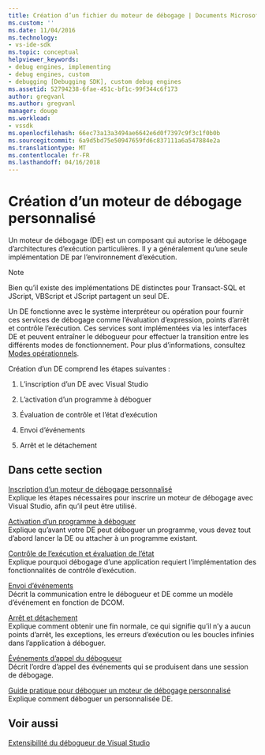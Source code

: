 ```yaml
---
title: Création d’un fichier du moteur de débogage | Documents Microsoft
ms.custom: ''
ms.date: 11/04/2016
ms.technology:
- vs-ide-sdk
ms.topic: conceptual
helpviewer_keywords:
- debug engines, implementing
- debug engines, custom
- debugging [Debugging SDK], custom debug engines
ms.assetid: 52794238-6fae-451c-bf1c-99f344c6f173
author: gregvanl
ms.author: gregvanl
manager: douge
ms.workload:
- vssdk
ms.openlocfilehash: 66ec73a13a3494ae6642e6d0f7397c9f3c1f0b0b
ms.sourcegitcommit: 6a9d5bd75e50947659fd6c837111a6a547884e2a
ms.translationtype: MT
ms.contentlocale: fr-FR
ms.lasthandoff: 04/16/2018
---
```

# <a name="creating-a-custom-debug-engine"></a>Création d’un moteur de débogage personnalisé
Un moteur de débogage (DE) est un composant qui autorise le débogage d’architectures d’exécution particulières. Il y a généralement qu’une seule implémentation DE par l’environnement d’exécution.  
  
> [!NOTE]
>  Bien qu’il existe des implémentations DE distinctes pour Transact-SQL et JScript, VBScript et JScript partagent un seul DE.  
  
 Un DE fonctionne avec le système interpréteur ou opération pour fournir ces services de débogage comme l’évaluation d’expression, points d’arrêt et contrôle l’exécution. Ces services sont implémentées via les interfaces DE et peuvent entraîner le débogueur pour effectuer la transition entre les différents modes de fonctionnement. Pour plus d’informations, consultez [Modes opérationnels](../../extensibility/debugger/operational-modes.md).  
  
 Création d’un DE comprend les étapes suivantes :  
  
1.  L’inscription d’un DE avec Visual Studio  
  
2.  L’activation d’un programme à déboguer  
  
3.  Évaluation de contrôle et l’état d’exécution  
  
4.  Envoi d’événements  
  
5.  Arrêt et le détachement  
  
## <a name="in-this-section"></a>Dans cette section  
 [Inscription d’un moteur de débogage personnalisé](../../extensibility/debugger/registering-a-custom-debug-engine.md)  
 Explique les étapes nécessaires pour inscrire un moteur de débogage avec Visual Studio, afin qu’il peut être utilisé.  
  
 [Activation d’un programme à déboguer](../../extensibility/debugger/enabling-a-program-to-be-debugged.md)  
 Explique qu’avant votre DE peut déboguer un programme, vous devez tout d’abord lancer la DE ou attacher à un programme existant.  
  
 [Contrôle de l’exécution et évaluation de l’état](../../extensibility/debugger/execution-control-and-state-evaluation.md)  
 Explique pourquoi débogage d’une application requiert l’implémentation des fonctionnalités de contrôle d’exécution.  
  
 [Envoi d’événements](../../extensibility/debugger/sending-events.md)  
 Décrit la communication entre le débogueur et DE comme un modèle d’événement en fonction de DCOM.  
  
 [Arrêt et détachement](../../extensibility/debugger/termination-and-detaching.md)  
 Explique comment obtenir une fin normale, ce qui signifie qu’il n’y a aucun points d’arrêt, les exceptions, les erreurs d’exécution ou les boucles infinies dans l’application à déboguer.  
  
 [Événements d’appel du débogueur](../../extensibility/debugger/calling-debugger-events.md)  
 Décrit l’ordre d’appel des événements qui se produisent dans une session de débogage.  
  
 [Guide pratique pour déboguer un moteur de débogage personnalisé](../../extensibility/debugger/how-to-debug-a-custom-debug-engine.md)  
 Explique comment déboguer un personnalisée DE.  
  
## <a name="see-also"></a>Voir aussi  
 [Extensibilité du débogueur de Visual Studio](../../extensibility/debugger/visual-studio-debugger-extensibility.md)